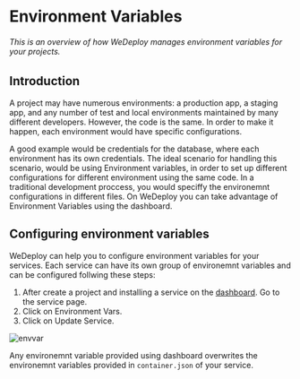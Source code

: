 # Environment Variables

###### This is an overview of how WeDeploy manages environment variables for your projects.

<!-- <article id="introduction"> -->

## Introduction

A project may have numerous environments: a production app, a staging app, and any number of test and local environments maintained by many different developers. However, the code is the same. In order to make it happen, each environment would have specific configurations.

A good example would be credentials for the database, where each environment has its own credentials. The ideal scenario for handling this scenario, would be using Environment variables, in order to set up different configurations for different environment using the same code. In a traditional development proccess, you would speciffy the environemnt configurations in different files. On WeDeploy you can take advantage of Environment Variables using the dashboard.

<!-- </article> -->

<!-- <article id="configuring-environment-variables"> -->

## Configuring environment variables

WeDeploy can help you to configure environment variables for your services. Each service can have its own group of environemnt variables and can be configured follwing these steps:


<ol class="list list--numeric">
  <li>After create a project and installing a service on the <a href="http://dashboard.wedeploy.com">dashboard</a>. Go to the service page.</li>
  <li>Click on Environment Vars.</li>
  <li>Click on Update Service.</li>
</ol>

![envvar](https://cloud.githubusercontent.com/assets/301291/19909475/27d9d6f0-a045-11e6-9483-54d76a164384.png)

Any environemnt variable provided using dashboard overwrites the environemnt variables provided in `container.json` of your service.

<!-- </article> -->

